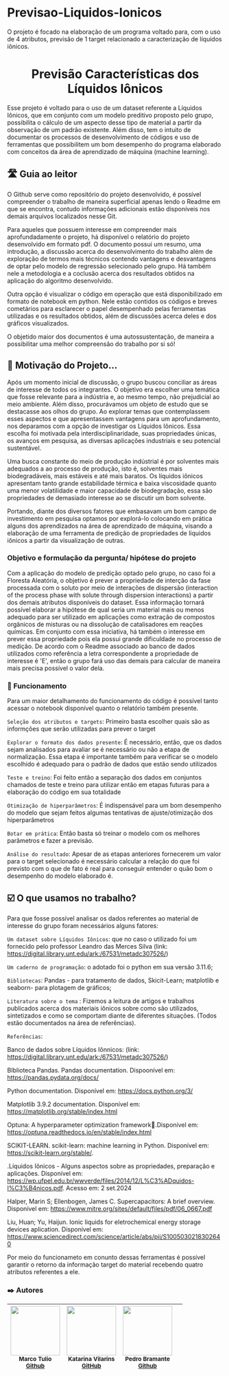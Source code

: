 # Previsao-Liquidos-Ionicos
O projeto é focado na elaboração de um programa voltado para, com o uso de 4 atributos, previsão de 1 target relacionado a caracterização de líquidos iônicos.



# <h1 align="center"> Previsão Características dos Líquidos Iônicos </h1>
  Esse projeto é voltado para o uso de um dataset referente a Líquidos Iônicos, que em conjunto com um modelo preditivo proposto pelo grupo, possibilita o cálculo de um aspecto desse tipo de material a partir da observação de um padrão existente. Além disso, tem o intuito de documentar os processos de desenvolvimento de códigos e uso de ferramentas que possibilitem um bom desempenho do programa elaborado com conceitos da área de aprendizado de máquina (machine learning).
 
## 🛣 Guia ao leitor 

  O Github serve como repositório do projeto desenvolvido, é possível compreender o trabalho de maneira superficial apenas lendo o Readme em que se encontra, contudo informações adicionais estão disponíveis nos demais arquivos localizados nesse Git.
  
  Para aqueles que possuem interesse em compreender mais aprofundadamente o projeto, há disponível o relatório do projeto desenvolvido em formato pdf. O documento possui um resumo, uma introdução, a discussão acerca do desenvolvimento do trabalho além de exploração de termos mais técnicos contendo vantagens e desvantagens de optar pelo modelo de regressão selecionado pelo grupo. Há também nele a metodologia e a coclusão acerca dos resultados obtidos na aplicação do algoritmo desenvolvido.

  Outra opção é visualizar o código em operação que está disponibilizado em formato de notebook em python. Nele estão contidos os códigos e breves cometários para esclarecer o papel desempenhado pelas ferramentas utilizadas e os resultados obtidos, além de discussões acerca deles e dos gráficos visualizados.

  O objetido maior dos documentos é uma autossustentação, de maneira a possibilitar uma melhor compreensão do trabalho por si só!

## 📖 Motivação do Projeto...
   Após um momento inicial de discussão, o grupo buscou conciliar as áreas de interesse de todos os integrantes. O objetivo era escolher uma temática que fosse relevante para a indústria e, ao mesmo tempo, não prejudicial ao meio ambiente. Além disso, procurávamos um objeto de estudo que se destacasse aos olhos do grupo. Ao explorar temas que contemplassem esses aspectos e que apresentassem vantagens para um aprofundamento, nos deparamos com a opção de investigar os Líquidos Iônicos. Essa escolha foi motivada pela interdisciplinaridade, suas propriedades únicas, os avanços em pesquisa, as diversas aplicações industriais e seu potencial sustentável.
  
  Uma busca constante do meio de produção indústrial é por solventes mais adequados a ao processo de produção, isto é, solventes mais biodegradáveis, mais estáveis e até mais baratos. Os líquidos iônicos apresentam tanto grande estabilidade térmica e baixa viscosidade quanto uma menor volatilidade e maior capacidade de biodegradação, essa são propriedades de demasiado interesse ao se discutir um bom solvente.
  
  Portando, diante dos diversos fatores que embasavam um bom campo de investimento em pesquisa optamos por explorá-lo colocando em prática alguns dos aprendizados na área de aprendizado de máquina, visando a elaboração de uma ferramenta de predição de propriedades de líquidos iônicos a partir da visualização de outras. 


### Objetivo e formulação da pergunta/ hipótese do projeto
  Com a aplicação do modelo de predição optado pelo grupo, no caso foi a Floresta Aleatória, o objetivo é prever a propriedade de interção da fase processada com o soluto por meio de interações de dispersão (interaction of the process phase with solute through dispersion interactions) a partir dos demais atributos disponíveis do dataset. Essa informação tornará possível elaborar a hipótese de qual seria um material mais ou menos adequado para ser utilizado em aplicações como extração de compostos orgânicos de misturas ou na dissolução de catalisadores em reações químicas. Em conjunto com essa iniciativa, há também o interesse em prever essa propriedade pois ela possui grande dificuldade no processo de medição. De acordo com o Readme associado ao banco de dados utilizados como referência a letra correspondente a propriedade de interesse é 'E', então o grupo fará uso das demais para calcular de maneira mais precisa possível o valor dela.
### 🧰 Funcionamento

Para um maior detalhamento do funcionamento do código é possível tanto acessar o notebook disponível quanto o relatório também presente.

 `Seleção dos atributos e targets`: Primeiro basta escolher quais são as informções que serão utilizadas para prever o target 

 `Explorar o formato dos dados presente`: É necessário, então, que os dados sejam analisados para avaliar se é necessário ou não a etapa de normalização. Essa etapa é importante também para verificar se o modelo escolhido é adequado para o padrão de dados que estão sendo utilizados

 `Teste e treino`: Foi feito então a separação dos dados em conjuntos chamados de teste e treino para utilizar então em etapas futuras para a elaboração do código em sua totalidade
 
 `Otimização de hiperparâmetros`: É indispensável para um bom desempenho do modelo que sejam feitos algumas tentativas de ajuste/otimização dos hiperparâmetros

 `Botar em prática`: Então basta só treinar o modelo com os melhores parâmetros e fazer a previsão.

 `Análise do resultado`: Apesar de as etapas anteriores fornecerem um valor para o target selecionado é necessário calcular a relação do que foi previsto com o que de fato é real para conseguir entender o quão bom o desempenho do modelo elaborado é.


 ## ☑️ O que usamos no trabalho?
 
Para que fosse possível analisar os dados referentes ao material de interesse do grupo foram necessários alguns fatores:

`Um dataset sobre Líquidos Iônicos`: que no caso o utilizado foi um fornecido pelo professor Leandro das Merces Silva (link: https://digital.library.unt.edu/ark:/67531/metadc307526/)

`Um caderno de programação`:  o adotado foi o python em sua versão 3.11.6;

`Bibliotecas`: Pandas - para tratamento de dados, Skicit-Learn; matplotlib e seaborn- para plotagem de gráficos; 

`Literatura sobre o tema` : Fizemos a leitura de artigos e trabalhos publicados acerca dos materiais iônicos sobre como são utilizados, sintetizados e como se comportam diante de diferentes situações. (Todos estão documentados na área de referências).

`Referências`: 

Banco de dados sobre Líquidos Iônnicos: (link: https://digital.library.unt.edu/ark:/67531/metadc307526/)​

BIblioteca Pandas. Pandas documentation. Dispoonível em: <https://pandas.pydata.org/docs/>

Python documentation. Disponível em: <https://docs.python.org/3/>

Matplotlib 3.9.2 documentation. Disponível em: <https://matplotlib.org/stable/index.html>

Optuna: A hyperparameter optimization framework.Disponível em: <https://optuna.readthedocs.io/en/stable/index.html>

SCIKIT-LEARN. scikit-learn: machine learning in Python. Disponível em: <https://scikit-learn.org/stable/>. ​

.Líquidos Iônicos - Alguns aspectos sobre as propriedades, preparação e aplicações. Disponível em: <https://wp.ufpel.edu.br/wwverde/files/2014/12/L%C3%ADquidos-I%C3%B4nicos.pdf​>. Acesso em: 2 set.2024

Halper, Marin S; Ellenbogen, James C. Supercapacitors: A brief overview. Disponível em: <https://www.mitre.org/sites/default/files/pdf/06_0667.pdf>

Liu, Huan; Yu, Haijun. Ionic liquids for eletrochemical energy storage devices aplication. Disponível em: <https://www.sciencedirect.com/science/article/abs/pii/S1005030218302640>
 


Por meio do funcionameto em conunto dessas ferramentas é possível garantir o retorno da informação target do material recebendo quatro atributos referentes a ele.

### ✒️ Autores

| <img loading="lazy" src="https://avatars.githubusercontent.com/marcotlr" width=115><br> <sub>Marco Tulio<br> [Github](https://github.com/marcotlr) </sub>|  <img loading="lazy" src="https://avatars.githubusercontent.com/KatarinaVilarins" width=115><br><sub>Katarina Vilarins<br> [GitHub](https://github.com/KatarinaVilarins) </sub> |  <img loading="lazy" src="https://avatars.githubusercontent.com/PedroBramante" width=115><br><sub>Pedro Bramante<br> [Github](https://github.com/PedroBramante) </sub> | |
| :---: | :---: | :---: | :---: |
